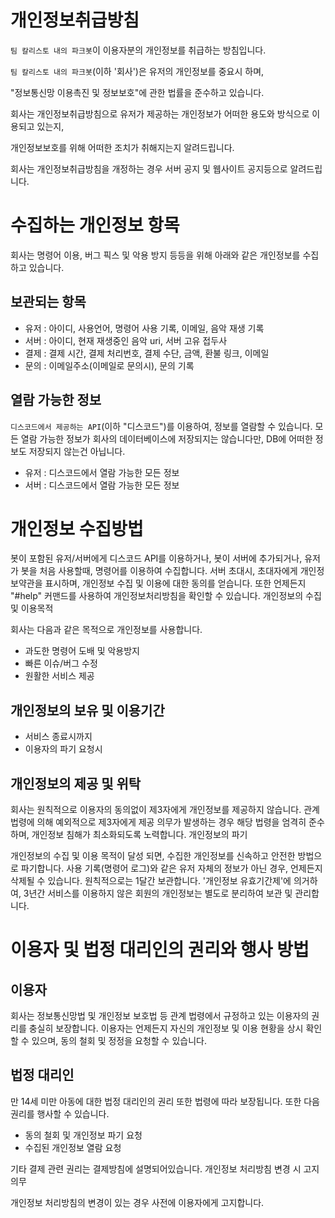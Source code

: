 # 개인정보취급방침

`팀 칼리스토 내의 파크봇`이 이용자분의 개인정보를 취급하는 방침입니다.

`팀 칼리스토 내의 파크봇`(이하 '회사')은 유저의 개인정보를 중요시 하며,

"정보통신망 이용촉진 및 정보보호"에 관한 법률을 준수하고 있습니다.

회사는 개인정보취급방침으로 유저가 제공하는 개인정보가 어떠한 용도와 방식으로 이용되고 있는지,

개인정보보호를 위해 어떠한 조치가 취해지는지 알려드립니다.

회사는 개인정보취급방침을 개정하는 경우 서버 공지 및 웹사이트 공지등으로 알려드립니다.

# 수집하는 개인정보 항목

회사는 명령어 이용, 버그 픽스 및 악용 방지 등등을 위해 아래와 같은 개인정보를 수집하고 있습니다.
## 보관되는 항목

- 유저 : 아이디, 사용언어, 명령어 사용 기록, 이메일, 음악 재생 기록
- 서버 : 아이디, 현재 재생중인 음악 uri, 서버 고유 접두사
- 결제 : 결제 시간, 결제 처리번호, 결제 수단, 금액, 환불 링크, 이메일
- 문의 : 이메일주소(이메일로 문의시), 문의 기록 

## 열람 가능한 정보

`디스코드에서 제공하는 API`(이하 "디스코드")를 이용하여, 정보를 열람할 수 있습니다. 모든 열람 가능한 정보가 회사의 데이터베이스에 저장되지는 않습니다만, DB에 어떠한 정보도 저장되지 않는건 아닙니다.

- 유저 : 디스코드에서 열람 가능한 모든 정보
- 서버 : 디스코드에서 열람 가능한 모든 정보

# 개인정보 수집방법

봇이 포함된 유저/서버에게 디스코드 API를 이용하거나, 봇이 서버에 추가되거나, 유저가 봇을 처음 사용할때, 명령어를 이용하여 수집합니다. 서버 초대시, 초대자에게 개인정보약관을 표시하며, 개인정보 수집 및 이용에 대한 동의를 얻습니다. 또한 언제든지 "#help" 커맨드를 사용하여 개인정보처리방침을 확인할 수 있습니다.
개인정보의 수집 및 이용목적

회사는 다음과 같은 목적으로 개인정보를 사용합니다.

- 과도한 명령어 도배 및 악용방지
- 빠른 이슈/버그 수정
- 원활한 서비스 제공

## 개인정보의 보유 및 이용기간

- 서비스 종료시까지
- 이용자의 파기 요청시

## 개인정보의 제공 및 위탁

회사는 원칙적으로 이용자의 동의없이 제3자에게 개인정보를 제공하지 않습니다. 관계 법령에 의해 예외적으로 제3자에게 제공 의무가 발생하는 경우 해당 법령을 엄격히 준수하며, 개인정보 침해가 최소화되도록 노력합니다.
개인정보의 파기

개인정보의 수집 및 이용 목적이 달성 되면, 수집한 개인정보를 신속하고 안전한 방법으로 파기합니다.
사용 기록(명령어 로그)와 같은 유저 자체의 정보가 아닌 경우, 언제든지 삭제될 수 있습니다. 원칙적으로는 1달간 보관합니다.
'개인정보 유효기간제'에 의거하여, 3년간 서비스를 이용하지 않은 회원의 개인정보는 별도로 분리하여 보관 및 관리합니다.

# 이용자 및 법정 대리인의 권리와 행사 방법
## 이용자

회사는 정보통신망법 및 개인정보 보호법 등 관계 법령에서 규정하고 있는 이용자의 권리를 충실히 보장합니다.
이용자는 언제든지 자신의 개인정보 및 이용 현황을 상시 확인할 수 있으며, 동의 철회 및 정정을 요청할 수 있습니다.

## 법정 대리인

만 14세 미만 아동에 대한 법정 대리인의 권리 또한 법령에 따라 보장됩니다. 또한 다음 권리를 행사할 수 있습니다.

- 동의 철회 및 개인정보 파기 요청
- 수집된 개인정보 열람 요청

기타 결제 관련 권리는 결제방침에 설명되어있습니다.
개인정보 처리방침 변경 시 고지 의무

개인정보 처리방침의 변경이 있는 경우 사전에 이용자에게 고지합니다.

